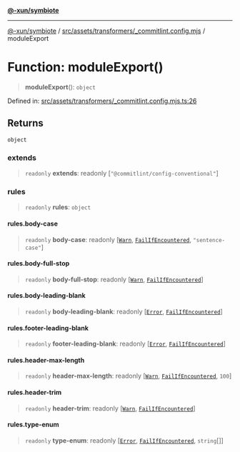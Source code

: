 [**@-xun/symbiote**](../../../../../README.md)

***

[@-xun/symbiote](../../../../../README.md) / [src/assets/transformers/\_commitlint.config.mjs](../README.md) / moduleExport

# Function: moduleExport()

> **moduleExport**(): `object`

Defined in: [src/assets/transformers/\_commitlint.config.mjs.ts:26](https://github.com/Xunnamius/symbiote/blob/ecdd713c4d242b92209fafa38beadafe2769795c/src/assets/transformers/_commitlint.config.mjs.ts#L26)

## Returns

`object`

### extends

> `readonly` **extends**: readonly \[`"@commitlint/config-conventional"`\]

### rules

> `readonly` **rules**: `object`

#### rules.body-case

> `readonly` **body-case**: readonly \[[`Warn`](../enumerations/ErrorLevel.md#warn), [`FailIfEncountered`](../enumerations/Applicable.md#failifencountered), `"sentence-case"`\]

#### rules.body-full-stop

> `readonly` **body-full-stop**: readonly \[[`Warn`](../enumerations/ErrorLevel.md#warn), [`FailIfEncountered`](../enumerations/Applicable.md#failifencountered)\]

#### rules.body-leading-blank

> `readonly` **body-leading-blank**: readonly \[[`Error`](../enumerations/ErrorLevel.md#error), [`FailIfEncountered`](../enumerations/Applicable.md#failifencountered)\]

#### rules.footer-leading-blank

> `readonly` **footer-leading-blank**: readonly \[[`Error`](../enumerations/ErrorLevel.md#error), [`FailIfEncountered`](../enumerations/Applicable.md#failifencountered)\]

#### rules.header-max-length

> `readonly` **header-max-length**: readonly \[[`Warn`](../enumerations/ErrorLevel.md#warn), [`FailIfEncountered`](../enumerations/Applicable.md#failifencountered), `100`\]

#### rules.header-trim

> `readonly` **header-trim**: readonly \[[`Warn`](../enumerations/ErrorLevel.md#warn), [`FailIfEncountered`](../enumerations/Applicable.md#failifencountered)\]

#### rules.type-enum

> `readonly` **type-enum**: readonly \[[`Error`](../enumerations/ErrorLevel.md#error), [`FailIfEncountered`](../enumerations/Applicable.md#failifencountered), `string`[]\]
